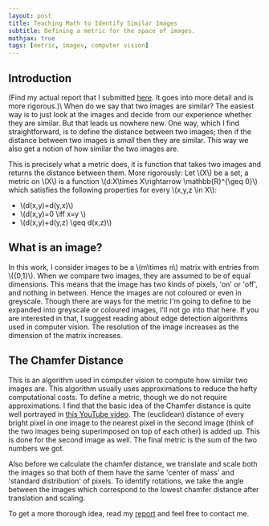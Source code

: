 ```yaml
---
layout: post
title: Teaching Math to Identify Similar Images
subtitle: Defining a metric for the space of images.
mathjax: true
tags: [metric, images, computer vision]
---
```


## Introduction
(Find my actual report that I submitted [here](/assets/pdf/image-metric.pdf). It goes into more detail and is more rigorous.)\\
When do we say that two images are similar? The easiest way is to just
look at the images and decide from our experience whether they are similar.
But that leads us nowhere new. One way, which I find straightforward, is to define
the distance between two images; then if the distance between two images is _small_
then they are similar. This way we also get a notion of how similar the two images are.

This is precisely what a metric does, it is function that takes two images and returns the
distance between them. More rigorously:
Let \\(X\\) be a set, a metric on \\(X\\) is a function \\(d:X\times X\rightarrow \mathbb{R}^{\geq 0}\\)
which satisfies the following properties for every \\(x,y,z \in X\\):
- \\(d(x,y)=d(y,x)\\)
- \\(d(x,y)=0 \iff x=y \\)
- \\(d(x,y)+d(y,z) \geq d(x,z)\\)

## What is an image?
In this work, I consider images to be a \\(m\times n\\) matrix with entries from \\(\{0,1\}\\).
When we compare two images, they are assumed to be of equal dimensions.
This means that the image has two kinds of pixels, 'on' or 'off', and nothing in between.
Hence the images are not coloured or even in greyscale. Though there are ways for the metric
I'm going to define to be expanded into greyscale or coloured images, I'll not go into that
here. If you are interested in that, I suggest reading about edge detection algorithms used
in computer vision. The resolution of the image increases as the dimension of the matrix
increases.

## The Chamfer Distance
This is an algorithm used in computer vision to compute how similar two images are.
This algorithm usually uses approximations to reduce the hefty computational costs.
To define a metric, though we do not require approximations. I find that the basic
idea of the Chamfer distance is quite well portrayed in [this YouTube video](https://www.youtube.com/watch?v=P4IyrsWicfs).
The (euclidean) distance of every bright pixel in one image to the nearest pixel in the second image
(think of the two images being superimposed on top of each other) is added up. This is done for the second
image as well. The final metric is the sum of the two numbers we got.

Also before we calculate the chamfer distance, we translate and scale both the images so that
both of them have the same 'center of mass' and 'standard distribution' of pixels.
To identify rotations, we take the angle between the images which correspond to the lowest
chamfer distance after translation and scaling.

To get a more thorough idea, read my [report](/assets/pdf/image-metric.pdf) and feel free to contact me.
